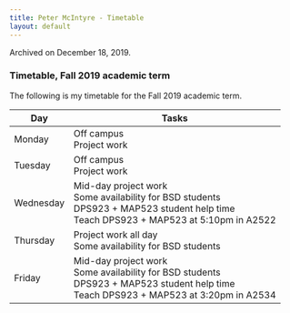 ```yaml
---
title: Peter McIntyre - Timetable
layout: default
---
```


Archived on December 18, 2019.

### Timetable, Fall 2019 academic term

The following is my timetable for the Fall 2019 academic term. 

Day | Tasks 
--- | ---
Monday | Off campus<br>Project work
Tuesday | Off campus<br>Project work
Wednesday | Mid-day project work<br>Some availability for BSD students<br>DPS923 + MAP523 student help time<br>Teach DPS923 + MAP523 at 5:10pm in A2522
Thursday | Project work all day<br>Some availability for BSD students
Friday | Mid-day project work<br>Some availability for BSD students<br>DPS923 + MAP523 student help time<br>Teach DPS923 + MAP523 at 3:20pm in A2534

<br>
